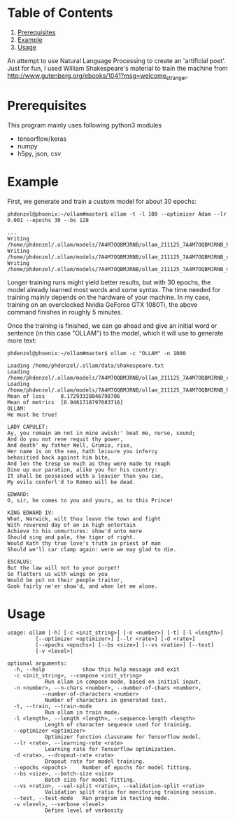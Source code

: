 
# Table of Contents

1.  [Prerequisites](#org81cf381)
2.  [Example](#orgc5d022c)
3.  [Usage](#orgfeba8fa)

An attempt to use Natural Language Processing to create an 'artificial
poet'.  Just for fun, I used William Shakespeare's material to train
the machine from
[http://www.gutenberg.org/ebooks/1041?msg=welcome<sub>stranger</sub>](http://www.gutenberg.org/ebooks/1041?msg=welcome_stranger).


<a id="org81cf381"></a>

# Prerequisites

This program mainly uses following python3 modules

-   tensorflow/keras
-   numpy
-   h5py, json, csv


<a id="orgc5d022c"></a>

# Example

First, we generate and train a custom model for about 30 epochs:

    phdenzel@phoenix:~/ollam#master$ ollam -t -l 100 --optimizer Adam --lr 0.001 --epochs 30 --bs 128
    
    ...
    Writing /home/phdenzel/.ollam/models/7A4M7OQBMJRNB/ollam_211125_7A4M7OQBMJRNB_history.log
    Writing /home/phdenzel/.ollam/models/7A4M7OQBMJRNB/ollam_211125_7A4M7OQBMJRNB_configs.json
    Writing /home/phdenzel/.ollam/models/7A4M7OQBMJRNB/ollam_211125_7A4M7OQBMJRNB_model

Longer training runs might yield better results, but with 30 epochs,
the model already learned most words and some syntax.  The time needed
for training mainly depends on the hardware of your machine. In my
case, training on an overclocked Nvidia GeForce GTX 1080Ti, the above
command finishes in roughly 5 minutes.

Once the training is finished, we can go ahead and give an initial
word or sentence (in this case "OLLAM") to the model, which it will
use to generate more text:

    phdenzel@phoenix:~/ollam#master$ ollam -c "OLLAM" -n 1000
    
    Loading /home/phdenzel/.ollam/data/shakespeare.txt
    Loading /home/phdenzel/.ollam/models/7A4M7OQBMJRNB/ollam_211125_7A4M7OQBMJRNB_configs.json
    Loading /home/phdenzel/.ollam/models/7A4M7OQBMJRNB/ollam_211125_7A4M7OQBMJRNB_history.log
    Mean of loss   	 0.17293328046798706
    Mean of metrics	 [0.9461718797683716]
    OLLAM:
    He must be true!
    
    LADY CAPULET:
    Ay, you remain am not in mine awish:' beat me, nurse, sound;
    And do you not rene requit thy power,
    And death' my father Well, Grumio, rise,
    Her name is on the sea, hath leisure you infercy
    behasitied back against him bite,
    And len the tresp so much as they were made to reaph
    Dine up our paration, alike you for his country:
    It shall be possessed with a leavier than you can,
    My evils conferl'd to Romeo will be dead.
    
    EDWARD:
    O, sir, he comes to you and yours, as to this Prince!
    
    KING EDWARD IV:
    What, Warwick, wilt thou leave the town and fight
    With reverend day of an in high entertain
    Achieve to his unmurtures: show'd unto more
    Should sing and pale, the tiger of right.
    Would Kath thy true love's truth in priest of man
    Should we'll car clamp again: were we may glad to die.
    
    ESCALUS:
    But the law will not to your purpet!
    So flatters us with wings on you
    Would be put on their people traitor,
    Gook fairly ne'er show'd, and when let me alone.


<a id="orgfeba8fa"></a>

# Usage

    usage: ollam [-h] [-c <init_string>] [-n <number>] [-t] [-l <length>]
    	     [--optimizer <optimizer>] [--lr <rate>] [-d <rate>]
    	     [--epochs <epochs>] [--bs <size>] [--vs <ratio>] [--test]
    	     [-v <level>]
    
    optional arguments:
      -h, --help            show this help message and exit
      -c <init_string>, --compose <init_string>
    			Run ollam in compose mode, based on initial input.
      -n <number>, --n-chars <number>, --number-of-chars <number>, 
    	       --number-of-characters <number>
    			Number of characters in generated text.
      -t, --train, --train-mode
    			Run ollam in train mode.
      -l <length>, --length <length>, --sequence-length <length>
    			Length of character sequence used for training.
      --optimizer <optimizer>
    			Optimizer function classname for Tensorflow model.
      --lr <rate>, --learning-rate <rate>
    			Learning rate for Tensorflow optimization.
      -d <rate>, --dropout-rate <rate>
    			Dropout rate for model training.
      --epochs <epochs>     Number of epochs for model fitting.
      --bs <size>, --batch-size <size>
    			Batch size for model fitting.
      --vs <ratio>, --val-split <ratio>, --validation-split <ratio>
    			Validation split ratio for monitoring training session.
      --test, --test-mode   Run program in testing mode.
      -v <level>, --verbose <level>
    			Define level of verbosity

